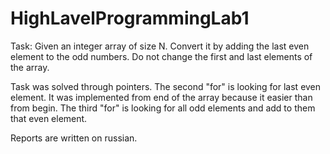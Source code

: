 # HighLavelProgrammingLab1

Task: Given an integer array of size N. Convert it by adding the last even element to the odd numbers. Do not change the first and last elements of the array.


Task was solved through pointers. The second "for" is looking for last even element. It was implemented from end of the array because it easier than from begin. 
The third "for" is looking for all odd elements and add to them that even element.

Reports are written on russian.
